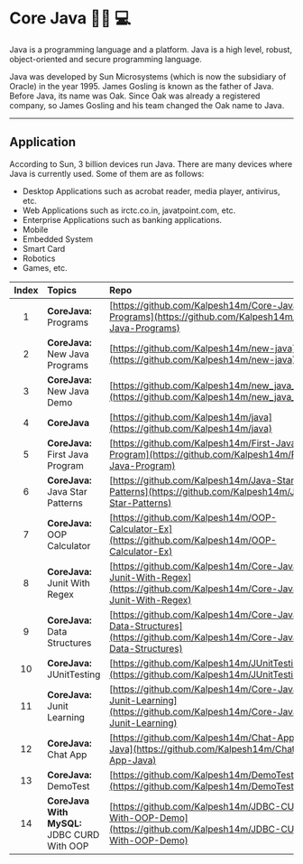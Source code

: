 # Core Java :man_technologist:	:computer:

Java is a programming language and a platform. Java is a high level, robust, object-oriented and secure programming language.

Java was developed by Sun Microsystems (which is now the subsidiary of Oracle) in the year 1995. James Gosling is known as the father of Java. Before Java, its name was Oak. Since Oak was already a registered company, so James Gosling and his team changed the Oak name to Java.

---

## Application

According to Sun, 3 billion devices run Java. There are many devices where Java is currently used. Some of them are as follows:

- Desktop Applications such as acrobat reader, media player, antivirus, etc.
- Web Applications such as irctc.co.in, javatpoint.com, etc.
- Enterprise Applications such as banking applications.
- Mobile
- Embedded System
- Smart Card
- Robotics
- Games, etc.


| Index | Topics | Repo |
| :-------------: | :------------- |:-------------| 
| 1 | **CoreJava:** Programs | [https://github.com/Kalpesh14m/Core-Java-Programs](https://github.com/Kalpesh14m/Core-Java-Programs) |
| 2 | **CoreJava:** New Java Programs | [https://github.com/Kalpesh14m/new-java](https://github.com/Kalpesh14m/new-java) |
| 3 | **CoreJava:** New Java Demo | [https://github.com/Kalpesh14m/new_java_demo](https://github.com/Kalpesh14m/new_java_demo) |
| 4 | **CoreJava** | [https://github.com/Kalpesh14m/java](https://github.com/Kalpesh14m/java) |
| 5 | **CoreJava:** First Java Program | [https://github.com/Kalpesh14m/First-Java-Program](https://github.com/Kalpesh14m/First-Java-Program) |
| 6 | **CoreJava:** Java Star Patterns | [https://github.com/Kalpesh14m/Java-Star-Patterns](https://github.com/Kalpesh14m/Java-Star-Patterns) |
| 7 | **CoreJava:** OOP Calculator | [https://github.com/Kalpesh14m/OOP-Calculator-Ex](https://github.com/Kalpesh14m/OOP-Calculator-Ex) |
| 8 | **CoreJava:** Junit With Regex  | [https://github.com/Kalpesh14m/Core-Java-Junit-With-Regex](https://github.com/Kalpesh14m/Core-Java-Junit-With-Regex) |
| 9 | **CoreJava:** Data Structures | [https://github.com/Kalpesh14m/Core-Java-Data-Structures](https://github.com/Kalpesh14m/Core-Java-Data-Structures) |
| 10 | **CoreJava:** JUnitTesting | [https://github.com/Kalpesh14m/JUnitTesting](https://github.com/Kalpesh14m/JUnitTesting) |
| 11 | **CoreJava:** Junit Learning | [https://github.com/Kalpesh14m/Core-Java-Junit-Learning](https://github.com/Kalpesh14m/Core-Java-Junit-Learning) |
| 12 | **CoreJava:** Chat App | [https://github.com/Kalpesh14m/Chat-App-Java](https://github.com/Kalpesh14m/Chat-App-Java) |
| 13 | **CoreJava:** DemoTest | [https://github.com/Kalpesh14m/DemoTest](https://github.com/Kalpesh14m/DemoTest) |
| 14 | **CoreJava With MySQL:** JDBC CURD With OOP | [https://github.com/Kalpesh14m/JDBC-CURD-With-OOP-Demo](https://github.com/Kalpesh14m/JDBC-CURD-With-OOP-Demo) |

